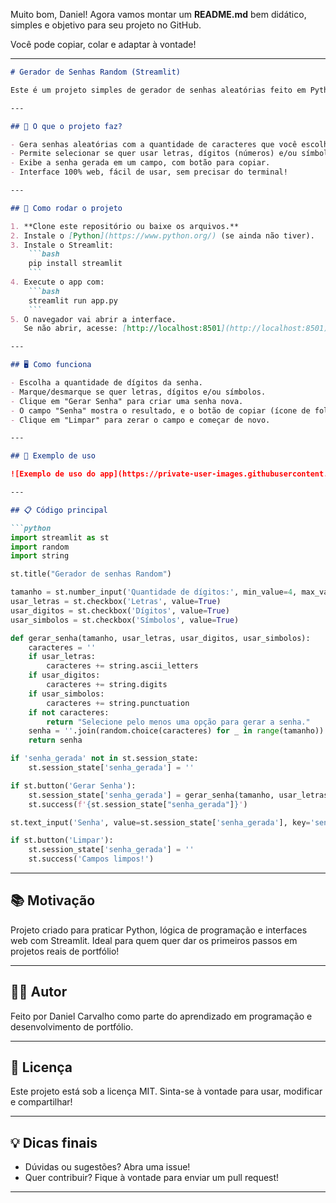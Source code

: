 Muito bom, Daniel! Agora vamos montar um **README.md** bem didático, simples e objetivo para seu projeto no GitHub.

Você pode copiar, colar e adaptar à vontade!

---

````markdown
# Gerador de Senhas Random (Streamlit)

Este é um projeto simples de gerador de senhas aleatórias feito em Python, utilizando o Streamlit para criar uma interface gráfica fácil de usar.

---

## 🎯 O que o projeto faz?

- Gera senhas aleatórias com a quantidade de caracteres que você escolher.
- Permite selecionar se quer usar letras, dígitos (números) e/ou símbolos na senha.
- Exibe a senha gerada em um campo, com botão para copiar.
- Interface 100% web, fácil de usar, sem precisar do terminal!

---

## 🚀 Como rodar o projeto

1. **Clone este repositório ou baixe os arquivos.**
2. Instale o [Python](https://www.python.org/) (se ainda não tiver).
3. Instale o Streamlit:
    ```bash
    pip install streamlit
    ```
4. Execute o app com:
    ```bash
    streamlit run app.py
    ```
5. O navegador vai abrir a interface.  
   Se não abrir, acesse: [http://localhost:8501](http://localhost:8501)

---

## 🖥️ Como funciona

- Escolha a quantidade de dígitos da senha.
- Marque/desmarque se quer letras, dígitos e/ou símbolos.
- Clique em "Gerar Senha" para criar uma senha nova.
- O campo "Senha" mostra o resultado, e o botão de copiar (ícone de folha) já está disponível ao lado.
- Clique em "Limpar" para zerar o campo e começar de novo.

---

## 📝 Exemplo de uso

![Exemplo de uso do app](https://private-user-images.githubusercontent.com/110636966/468436271-4d83229a-bb6e-4b2a-aa0b-36f631321974.png?jwt=eyJhbGciOiJIUzI1NiIsInR5cCI6IkpXVCJ9.eyJpc3MiOiJnaXRodWIuY29tIiwiYXVkIjoicmF3LmdpdGh1YnVzZXJjb250ZW50LmNvbSIsImtleSI6ImtleTUiLCJleHAiOjE3NTMwNjIyNDcsIm5iZiI6MTc1MzA2MTk0NywicGF0aCI6Ii8xMTA2MzY5NjYvNDY4NDM2MjcxLTRkODMyMjlhLWJiNmUtNGIyYS1hYTBiLTM2ZjYzMTMyMTk3NC5wbmc_WC1BbXotQWxnb3JpdGhtPUFXUzQtSE1BQy1TSEEyNTYmWC1BbXotQ3JlZGVudGlhbD1BS0lBVkNPRFlMU0E1M1BRSzRaQSUyRjIwMjUwNzIxJTJGdXMtZWFzdC0xJTJGczMlMkZhd3M0X3JlcXVlc3QmWC1BbXotRGF0ZT0yMDI1MDcyMVQwMTM5MDdaJlgtQW16LUV4cGlyZXM9MzAwJlgtQW16LVNpZ25hdHVyZT1jMTExMmY4YTExNzg2OTMyYTkzMzA4ZmM5Mzc2OTY5YjQwZTcxZGU0ZjA0YTg0NDA0OWFjZTZlNjg1YzA5NTU1JlgtQW16LVNpZ25lZEhlYWRlcnM9aG9zdCJ9.ofqaeDDPN2vSQX-aLEdwBx6cbaaSCrXvDjnuQx89wG8)

---

## 📋 Código principal

```python
import streamlit as st
import random
import string

st.title("Gerador de senhas Random")

tamanho = st.number_input('Quantidade de dígitos:', min_value=4, max_value=32, value=10)
usar_letras = st.checkbox('Letras', value=True)
usar_digitos = st.checkbox('Dígitos', value=True)
usar_simbolos = st.checkbox('Símbolos', value=True)

def gerar_senha(tamanho, usar_letras, usar_digitos, usar_simbolos):
    caracteres = ''
    if usar_letras:
        caracteres += string.ascii_letters
    if usar_digitos:
        caracteres += string.digits
    if usar_simbolos:
        caracteres += string.punctuation
    if not caracteres:
        return "Selecione pelo menos uma opção para gerar a senha."
    senha = ''.join(random.choice(caracteres) for _ in range(tamanho))
    return senha

if 'senha_gerada' not in st.session_state:
    st.session_state['senha_gerada'] = ''

if st.button('Gerar Senha'):
    st.session_state['senha_gerada'] = gerar_senha(tamanho, usar_letras, usar_digitos, usar_simbolos)
    st.success(f'{st.session_state["senha_gerada"]}')

st.text_input('Senha', value=st.session_state['senha_gerada'], key='senha_field', disabled=True)

if st.button('Limpar'):
    st.session_state['senha_gerada'] = ''
    st.success('Campos limpos!')
````

---

## 📚 Motivação

Projeto criado para praticar Python, lógica de programação e interfaces web com Streamlit.
Ideal para quem quer dar os primeiros passos em projetos reais de portfólio!

---

## 👨‍💻 Autor

Feito por Daniel Carvalho como parte do aprendizado em programação e desenvolvimento de portfólio.

---

## 📄 Licença

Este projeto está sob a licença MIT.
Sinta-se à vontade para usar, modificar e compartilhar!

---

## 💡 Dicas finais

* Dúvidas ou sugestões? Abra uma issue!
* Quer contribuir? Fique à vontade para enviar um pull request!

---

